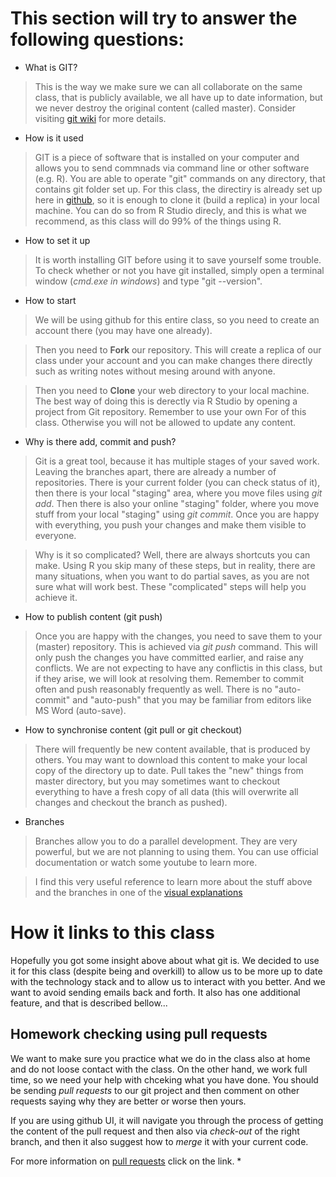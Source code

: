 # This section will try to answer the following questions:
* What is GIT?
> This is the way we make sure we can all collaborate on the same class, that is publicly available, we all have up to date information, but we never destroy the original content (called master). Consider visiting [git wiki](https://en.wikipedia.org/wiki/Git) for more details.
* How is it used
> GIT is a piece of software that is installed on your computer and allows you to send commnads via command line or other software (e.g. R). You are able to operate "git" commands on any directory, that contains git folder set up. 
> For this class, the directiry is already set up here in [github](https://github.com/ex-man/GeneralInsurance_Class), so it is enough to clone it (build a replica) in your local machine. You can do so from R Studio direcly, and this is what we recommend, as this class will do 99% of the things using R.
* How to set it up
> It is worth installing GIT before using it to save yourself some trouble. To check whether or not you have git installed, simply open a terminal window (*cmd.exe in windows*) and type "git --version".
* How to start
> We will be using github for this entire class, so you need to create an account there (you may have one already).

> Then you need to **Fork** our repository. This will create a replica of our class under your account and you can make changes there directly such as writing notes without mesing around with anyone. 

> Then you need to **Clone** your web directory to your local machine. The best way of doing this is derectly via R Studio by opening a project from Git repository.
> Remember to use your own For of this class. Otherwise you will not be allowed to update any content.

* Why is there add, commit and push?
> Git is a great tool, because it has multiple stages of your saved work. Leaving the branches apart, there are already a number of repositories.
> There is your current folder (you can check status of it), then there is your local "staging" area, where you move files using *git add*.
> Then there is also your online "staging" folder, where you move stuff from your local "staging" using *git commit*.
> Once you are happy with everything, you push your changes and make them visible to everyone.

> Why is it so complicated? Well, there are always shortcuts you can make. Using R you skip many of these steps, but in reality, there are many situations,
> when you want to do partial saves, as you are not sure what will work best. These "complicated" steps will help you achieve it.

* How to publish content (git push)
> Once you are happy with the changes, you need to save them to your (master) repository. This is achieved via *git push* command. This will only push the changes you have committed earlier, and raise any conflicts. We are not expecting to have any conflictis in this class, but if they arise, we will look at resolving them.
> Remember to commit often and push reasonably frequently as well. There is no "auto-commit" and "auto-push" that you may be familiar from editors like MS Word (auto-save).

* How to synchronise content (git pull or git checkout)
> There will frequently be new content available, that is produced by others. You may want to download this content to make your local copy of the directory up to date. Pull takes the "new" things from master directory, but you may sometimes want to checkout everything to have a fresh copy of all data (this will overwrite all changes and checkout the branch as pushed).

* Branches
> Branches allow you to do a parallel development. They are very powerful, but we are  not planning to using them. You can use official documentation or watch some youtube to learn more. 

> I find this very useful reference to learn more about the stuff above and the branches in one of the [visual explanations](https://marklodato.github.io/visual-git-guide/index-en.html)

# How it links to this class
Hopefully you got some insight above about what git is. We decided to use it for this class (despite being and overkill) to allow us to be more up to date with the technology stack and to allow us to interact with you better. And we want to avoid sending emails back and forth. It also has one additional feature, and that is described bellow...

## Homework checking using pull requests
We want to make sure you practice what we do in the class also at home and do not loose contact with the class. On the other hand, we work full time, so we need your help with chceking what you have done. You should be sending *pull requests* to our git project and then comment on other requests saying why they are better or worse then yours.

If you are using github UI, it will navigate you through the process of getting the content of the pull request and then also via *check-out* of the right branch, and then it also suggest how to *merge* it with your current code.

For more information on [pull requests](https://help.github.com/articles/checking-out-pull-requests-locally/) click on the link. *
